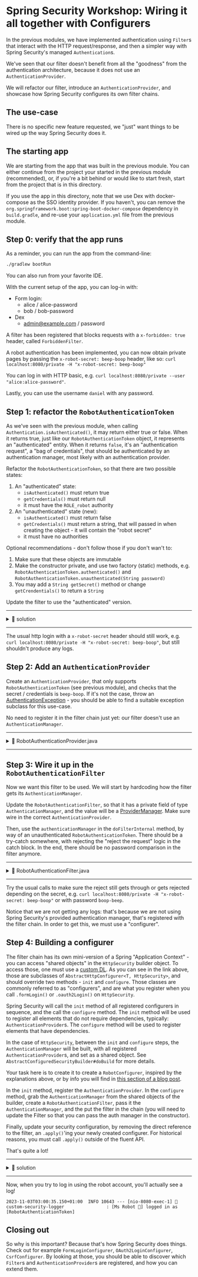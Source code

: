 # Spring Security Workshop: Wiring it all together with Configurers

In the previous modules, we have implemented authentication using `Filter`s that interact with the
HTTP request/response, and then a simpler way with Spring Security's managed `Authentication`s.

We've seen that our filter doesn't benefit from all the "goodness" from the authentication
architecture, because it does not use an `AuthenticationProvider`.

We will refactor our filter, introduce an `AuthenticationProvider`, and showcase how Spring Security
configures its own filter chains.

## The use-case

There is no specific new feature requested, we "just" want things to be wired up the way Spring
Security does it.

## The starting app

We are starting from the app that was built in the previous module. You can either continue from the
project your started in the previous module (recommended), or, if you're a bit behind or would like
to start fresh, start from the project that is in this directory.

If you use the app in this directory, note that we use Dex with docker-compose as the SSO identity
provider. If you haven't, you can remove the `org.springframework.boot:spring-boot-docker-compose`
dependency in `build.gradle`, and re-use your `application.yml` file from the previous module.

## Step 0: verify that the app runs

As a reminder, you can run the app from the command-line:

```bash
./gradlew bootRun
```

You can also run from your favorite IDE.

With the current setup of the app, you can log-in with:

- Form login:
  - alice / alice-password
  - bob / bob-password
- Dex
  - admin@example.com / password

A filter has been registered that blocks requests with a `x-forbidden: true` header, called
`ForbiddenFilter`.

A robot authentication has been implemented, you can now obtain private pages by passing the
`x-robot-secret: beep-boop` header, like so:
`curl localhost:8080/private -H "x-robot-secret: beep-boop"`

You can log in with HTTP basic, e.g. `curl localhost:8080/private --user "alice:alice-password"`.

Lastly, you can use the username `daniel` with any password.

## Step 1: refactor the `RobotAuthenticationToken`

As we've seen with the previous module, when calling `Authentication.isAuthenticated()`, it may
return either true or false. When it returns true, just like our `RobotAuthenticationToken` object,
it represents an "authenticated" entity. When it returns `false`, it's an "authentication request",
a "bag of credentials", that should be authenticated by an authentication manager, most likely with
an authentication provider.

Refactor the `RobotAuthenticationToken`, so that there are two possible states:

1. An "authenticated" state:
   - `isAuthenticated()` must return true
   - `getCredentials()` must return null
   - it must have the `ROLE_robot` authority
1. An "unauthenticated" state (new):
   - `isAuthenticated()` must return false
   - `getCredentials()` must return a string, that will passed in when creating the object - it will
     contain the "robot secret"
   - it must have no authorities

Optional recommendations - don't follow those if you don't wan't to:

1. Make sure that these objects are immutable
1. Make the constructor private, and use two factory (static) methods, e.g.
   `RobotAuthenticationToken.authenticated()` and
   `RobotAuthenticationToken.unauthenticated(String password)`
1. You may add a `String getSecret()` method or change `getCrendentials()` to return a `String`

Update the filter to use the "authenticated" version.

---

<details>

<summary>📖 solution</summary>

RobotAuthenticationToken.java:

```java
public class RobotAuthenticationToken extends AbstractAuthenticationToken {

    private final boolean authenticated;

    private final String secret;

    private RobotAuthenticationToken() {
        super(AuthorityUtils.createAuthorityList("ROLE_robot"));
        this.authenticated = true;
        this.secret = null;
    }

    private RobotAuthenticationToken(String secret) {
        super(AuthorityUtils.NO_AUTHORITIES);
        this.authenticated = false;
        this.secret = secret;
    }

    public static RobotAuthenticationToken authenticated() {
        return new RobotAuthenticationToken();
    }

    public static RobotAuthenticationToken unauthenticated(String secret) {
        return new RobotAuthenticationToken(secret);
    }

    @Override
    public boolean isAuthenticated() {
        return authenticated;
    }

    @Override
    public void setAuthenticated(boolean isAuthenticated) {
        throw new RuntimeException("I am immutable!");
    }

    @Override
    public String getCredentials() {
        return secret;
    }

    @Override
    public Object getPrincipal() {
        return "Ms Robot 🤖";
    }

}
```

RobotAuthenticationFilter.java:

```java
public class RobotAuthenticationFilter extends OncePerRequestFilter {
    @Override
    protected void doFilterInternal(
            HttpServletRequest request,
            HttpServletResponse response,
            FilterChain filterChain) throws ServletException, IOException {
        // ...
        var newContext = SecurityContextHolder.createEmptyContext();
        newContext.setAuthentication(RobotAuthenticationToken.authenticated());
        SecurityContextHolder.setContext(newContext);

        filterChain.doFilter(request, response);
    }

}
```

</details>

---

The usual http login with a `x-robot-secret` header should still work, e.g.
`curl localhost:8080/private -H "x-robot-secret: beep-boop"`, but still shouldn't produce any logs.

## Step 2: Add an `AuthenticationProvider`

Create an `AuthenticationProvider`, that only supports `RobotAuthenticationToken` (see previous
module), and checks that the secret / credentials is `beep-boop`. If it's not the case, throw an
[AuthenticationException](https://docs.spring.io/spring-security/site/docs/current/api/org/springframework/security/core/AuthenticationException.html) -
you should be able to find a suitable exception subclass for this use-case.

No need to register it in the filter chain just yet: our filter doesn't use an
`AuthenticationManager`.

---

<details>

<summary>📖 RobotAuthenticationProvider.java</summary>

```java
public class RobotAuthenticationProvider implements AuthenticationProvider {

    private final String secret = "beep-boop";

    @Override
    public Authentication authenticate(Authentication authentication) throws AuthenticationException {
        var authrequest = (RobotAuthenticationToken) authentication;
        if (secret.equals(authrequest.getCredentials())) {
            return RobotAuthenticationToken.authenticated();
        }
        throw new BadCredentialsException("🤖⛔️ you are not Ms Robot");

    }

    @Override
    public boolean supports(Class<?> authentication) {
        return RobotAuthenticationToken.class.isAssignableFrom(authentication);
    }

}
```

</details>

---

## Step 3: Wire it up in the `RobotAuthenticationFilter`

Now we want this filter to be used. We will start by hardcoding how the filter gets its
`AuthenticationManager`.

Update the `RobotAuthenticationFilter`, so that it has a private field of type
`AuthenticationManager`, and the value will be a
[ProviderManager](https://docs.spring.io/spring-security/site/docs/current/api/org/springframework/security/authentication/ProviderManager.html).
Make sure wire in the correct `AuthenticationProvider`.

Then, use the `authenticationManager` in the `doFilterInternal` method, by way of an unauthenticated
`RobotAuthenticationToken`. There should be a try-catch somewhere, with rejecting the "reject the
request" logic in the catch block. In the end, there should be no password comparison in the filter
anymore.

---

<details>

<summary>📖 RobotAuthenticationFilter.java</summary>

```java
public class RobotAuthenticationFilter extends OncePerRequestFilter {

    private static final String ROBOT_HEADER_NAME = "x-robot-secret";

    private final AuthenticationManager authenticationManager = new ProviderManager(new RobotAuthenticationProvider());

    @Override
    protected void doFilterInternal(
            HttpServletRequest request,
            HttpServletResponse response,
            FilterChain filterChain) throws ServletException, IOException {
        if (!Collections.list(request.getHeaderNames()).contains(ROBOT_HEADER_NAME)) {
            filterChain.doFilter(request, response);
            return; // make sure to skip the rest of the filter logic
        }

        var secret = request.getHeader(ROBOT_HEADER_NAME);
        var authRequest = RobotAuthenticationToken.unauthenticated(secret);

        try {
            var authentication = authenticationManager.authenticate(authRequest);
            var newContext = SecurityContextHolder.createEmptyContext();
            newContext.setAuthentication(authentication);
            SecurityContextHolder.setContext(newContext);
            filterChain.doFilter(request, response);
        } catch (AuthenticationException exception) {
            // These two lines are required to have emojis in your responses.
            // See ForbiddenFilter for more information.
            response.setCharacterEncoding(StandardCharset.UTF_8.name());
            response.setContentType("text/plain;charset=utf-8");

            response.setStatus(HttpStatus.FORBIDDEN.value());
            response.getWriter().write(exception.getMessage());
            response.getWriter().close(); // optional

            // We're not calling into the rest of the filter chain here
        }

    }

}
```

</details>

---

Try the usual calls to make sure the reject still gets through or gets rejected depending on the
secret, e.g. `curl localhost:8080/private -H "x-robot-secret: beep-boop"` or with password
`boop-beep`.

Notice that we are not getting any logs: that's because we are not using Spring Security's provided
authentication manager, that's registered with the filter chain. In order to get this, we must use a
"configurer".

## Step 4: Building a configurer

The filter chain has its own mini-version of a Spring "Application Context" - you can access "shared
objects" in the `HttpSecurity` builder object. To access those, one must use a
[custom DL](https://docs.spring.io/spring-security/reference/servlet/configuration/java.html#jc-custom-dsls).
As you can see in the link above, those are subclasses of `AbstractHttpConfigurer<T, HttpSecurity>`,
and should override two methods - `init` and `configure`. Those classes are commonly referred to as
"configurers", and are what you register when you call `.formLogin()` or `.oauth2Login()` on
`HttpSecurity`.

Spring Security will call the `init` method of all registered configurers in sequence, and the call
the `configure` method. The `init` method will be used to register all elements that do not require
dependencies, typically: `AuthenticationProvider`s. The `configure` method will be used to register
elements that have dependencies.

In the case of `HttpSecurity`, between the `init` and `configure` steps, the `AuthenticationManager`
will be built, with all registered `AuthenticationProvider`s, and set as a shared object. See
`AbstractConfiguredSecurityBuilder#doBuild` for more details.

Your task here is to create it to create a `RobotConfigurer`, inspired by the explanations above, or
by info you will find in
[this section of a blog post](https://spring.io/blog/2022/02/21/spring-security-without-the-websecurityconfigureradapter#accessing-the-local-authenticationmanager).

In the `init` method, register the `AuthenticationProvider`. In the `configure` method, grab the
`AuthenticationManager` from the shared objects of the builder, create a
`RobotAuthenticationFilter`, pass it the `AuthenticationManager`, and the put the filter in the
chain (you will need to update the Filter so that you can pass the auth manager in the constructor).

Finally, update your security configuration, by removing the direct reference to the filter, an
`.apply()`'ing your newly created configurer. For historical reasons, you must call `.apply()`
outside of the fluent API.

That's quite a lot!

---

<details>

<summary>📖 solution</summary>

RobotConfigurer.java:

```java
public class RobotConfigurer extends AbstractHttpConfigurer<RobotConfigurer, HttpSecurity> {

    @Override
    public void init(HttpSecurity http) {
        http.authenticationProvider(new RobotAuthenticationProvider());
    }

    @Override
    public void configure(HttpSecurity http) {
        var authManager = http.getSharedObject(AuthenticationManager.class);
        var filter = new RobotAuthenticationFilter(authManager);
        http.addFilterBefore(filter, AuthorizationFilter.class);
    }
}
```

RobotAuthenticationFilter.java:

```java
public class RobotAuthenticationFilter extends OncePerRequestFilter {

    private final AuthenticationManager authenticationManager;

    public RobotAuthenticationFilter(AuthenticationManager authenticationManager) {
        this.authenticationManager = authenticationManager;
    }

    // ...
}
```

SecurityConfiguration.java

```java
public class SecurityConfiguration {

    @Bean
    public SecurityFilterChain securityFilterChain(HttpSecurity http) throws Exception {
        http.apply(new RobotConfigurer());
        return http. //...
    }
}
```

</details>

---

Now, when you try to log in using the robot account, you'll actually see a log!

```
2023-11-03T03:00:35.150+01:00  INFO 10643 --- [nio-8080-exec-1] 🔐 custom-security-logger                : [Ms Robot 🤖] logged in as [RobotAuthenticationToken]
```

## Closing out

So why is this important? Because that's how Spring Security does things. Check out for example
`FormLoginConfigurer`, `OAuth2LoginConfigurer`, `CsrfConfigurer`. By looking at those, you should be
able to discover which `Filter`s and `AuthenticationProvider`s are registered, and how you can
extend them.
